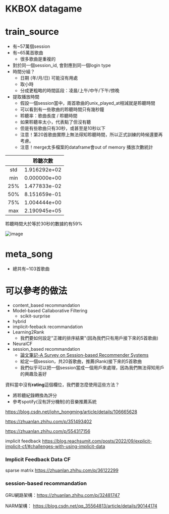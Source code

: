 # KKBOX datagame 


# train_source
* 有~57萬個session
* 有~65萬首歌曲
    * 很多歌曲是重複的
* 對於同一個session_id, 會對應到同一個login type
* 時間分組？
    * 日期 (年/月/日) 可能沒有用處
    * 取小時
    * 分成更粗略的時間區段：凌晨/上午/中午/下午/傍晚
* 提取播放時間
    * 假設一個session當中，兩首歌曲的unix_played_at相減就是聆聽時間
    * 可以看到有一些歌曲的聆聽時間只有幾秒鐘
    * 聆聽率：歌曲長度 / 聆聽時間
    * 如果聆聽率太小，代表點了但沒有聽
    * 但是有些歌曲只有30秒，或甚至是10秒以下
    * 注意！第20首歌曲實際上無法得知聆聽時間，所以正式訓練的時候還要再考慮。
    *  注意！merge太多檔案的dataframe會out of memory
播放次數統計


|     | 聆聽次數     |
|:---:| ------------ |
| std | 1.916292e+02 |
| min | 0.000000e+00 |
| 25% | 1.477833e-02 |
| 50% | 8.151659e-01 |
| 75% | 1.004444e+00 |
| max | 2.190945e+05 |

聆聽時間大於等於30秒的數據約有59%

![image](https://hackmd.io/_uploads/Syg0wTuET.png)


# meta_song
* 總共有~103首歌曲

# 可以參考的做法
* content_based recommandation
* Model-based Callaborative Filtering
    * scikit-surprise
* hybrid
* implicit-feeback recommandation
* Learning2Rank
    * 我們要如何設定"正確的排序結果"(因為我們只有用戶接下來的5首歌曲)
* NeuralCF
* session_based recommandation
    * [論文筆記-A Survey on Session-based Recommender Systems](https://www.twblogs.net/a/5cfefa73bd9eee14029f568a)
    * 給定一個session，共20首歌曲，推薦(Rank)接下來的5首歌曲
    * 我們似乎可以把一個session當成一個用戶來處理，因為我們無法得知用戶的興趣及喜好

資料當中沒有**rating**這個欄位，我們要怎麼使用這些方法？
* 將聆聽紀錄轉換為評分
* 參考spotify(沒有評分機制)的音樂推薦系統


https://blog.csdn.net/john_hongming/article/details/106665628

https://zhuanlan.zhihu.com/p/351493402

https://zhuanlan.zhihu.com/p/554317156

implicit feedback
https://blog.reachsumit.com/posts/2022/09/explicit-implicit-cf/#challenges-with-using-implicit-data

### Implicit Feedback Data CF

sparse matrix
https://zhuanlan.zhihu.com/p/36122299

### session-based recommandation 
GRU網路架構：https://zhuanlan.zhihu.com/p/32481747

NARM架構：
https://blog.csdn.net/qq_35564813/article/details/90144174
